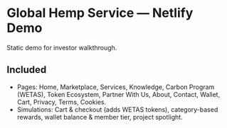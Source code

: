 
# Global Hemp Service — Netlify Demo

Static demo for investor walkthrough.

## Included
- Pages: Home, Marketplace, Services, Knowledge, Carbon Program (WETAS), Token Ecosystem, Partner With Us, About, Contact, Wallet, Cart, Privacy, Terms, Cookies.
- Simulations: Cart & checkout (adds WETAS tokens), category-based rewards, wallet balance & member tier, project spotlight.

